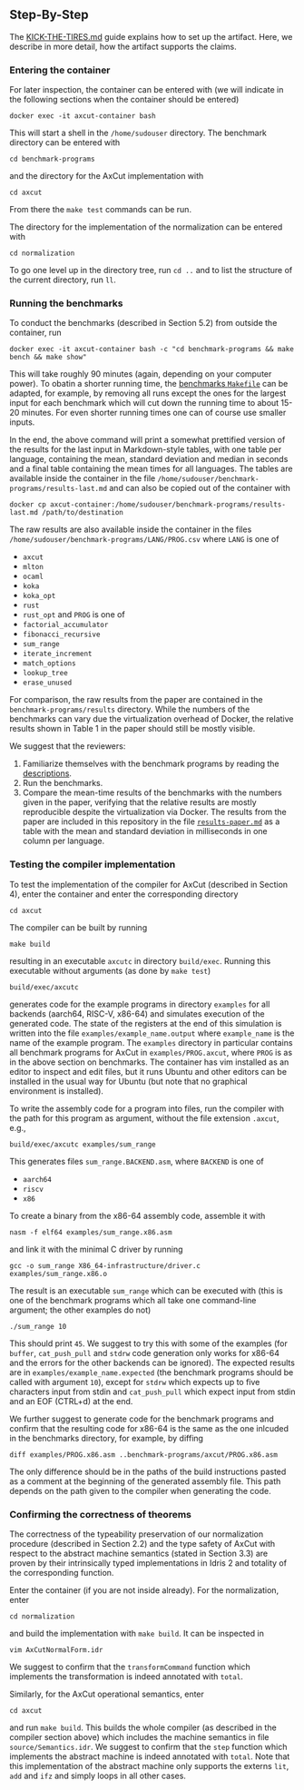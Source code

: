 ## Step-By-Step

The [KICK-THE-TIRES.md](./KICK-THE-TIRES.md) guide explains how to set up the artifact.
Here, we describe in more detail, how the artifact supports the claims.

### Entering the container
For later inspection, the container can be entered with (we will indicate in the following sections when the container should be entered)

```
docker exec -it axcut-container bash
```

This will start a shell in the `/home/sudouser` directory.
The benchmark directory can be entered with

```
cd benchmark-programs
```

and the directory for the AxCut implementation with

```
cd axcut
```

From there the `make test` commands can be run.

The directory for the implementation of the normalization can be entered with

```
cd normalization
```

To go one level up in the directory tree, run `cd ..` and to list the structure of the current directory, run `ll`.

### Running the benchmarks
To conduct the benchmarks (described in Section 5.2) from outside the container, run

```
docker exec -it axcut-container bash -c "cd benchmark-programs && make bench && make show"
```

This will take roughly 90 minutes (again, depending on your computer power).
To obatin a shorter running time, the [benchmarks `Makefile`](./benchmark-programs/Makefile) can be adapted, for example, by removing all runs except the ones for the largest input for each benchmark which will cut down the running time to about 15-20 minutes.
For even shorter running times one can of course use smaller inputs.

In the end, the above command will print a somewhat prettified version of the results for the last input in Markdown-style tables, with one table per language, containing the mean, standard deviation and median in seconds and a final table containing the mean times for all languages.
The tables are available inside the container in the file `/home/sudouser/benchmark-programs/results-last.md` and can also be copied out of the container with

```
docker cp axcut-container:/home/sudouser/benchmark-programs/results-last.md /path/to/destination
```

The raw results are also available inside the container in the files `/home/sudouser/benchmark-programs/LANG/PROG.csv` where `LANG` is one of
- `axcut`
- `mlton`
- `ocaml`
- `koka`
- `koka_opt`
- `rust`
- `rust_opt`
and `PROG` is one of
- `factorial_accumulator`
- `fibonacci_recursive`
- `sum_range`
- `iterate_increment`
- `match_options`
- `lookup_tree`
- `erase_unused`

For comparison, the raw results from the paper are contained in the `benchmark-programs/results` directory.
While the numbers of the benchmarks can vary due the virtualization overhead of Docker, the relative results shown in Table 1 in the paper should still be mostly visible.

We suggest that the reviewers:
1. Familiarize themselves with the benchmark programs by reading the [descriptions](./benchmark-programs/descriptions).
2. Run the benchmarks.
3. Compare the mean-time results of the benchmarks with the numbers given in the paper, verifying that the relative results are mostly reproducible despite the virtualization via Docker.
   The results from the paper are included in this repository in the file [`results-paper.md`](results-paper.md) as a table with the mean and standard deviation in milliseconds in one column per language.

### Testing the compiler implementation
To test the implementation of the compiler for AxCut (described in Section 4), enter the container and enter the corresponding directory

```
cd axcut
```

The compiler can be built by running

```
make build
```

resulting in an executable `axcutc` in directory `build/exec`.
Running this executable without arguments (as done by `make test`)

```
build/exec/axcutc
```

generates code for the example programs in directory `examples` for all backends (aarch64, RISC-V, x86-64) and simulates execution of the generated code.
The state of the registers at the end of this simulation is written into the file `examples/example_name.output` where `example_name` is the name of the example program.
The `examples` directory in particular contains all benchmark programs for AxCut in `examples/PROG.axcut`, where `PROG` is as in the above section on benchmarks.
The container has vim installed as an editor to inspect and edit files, but it runs Ubuntu and other editors can be installed in the usual way for Ubuntu (but note that no graphical environment is installed).

To write the assembly code for a program into files, run the compiler with the path for this program as argument, without the file extension `.axcut`, e.g.,

```
build/exec/axcutc examples/sum_range
```

This generates files `sum_range.BACKEND.asm`, where `BACKEND` is one of
- `aarch64`
- `riscv`
- `x86`

To create a binary from the x86-64 assembly code, assemble it with

```
nasm -f elf64 examples/sum_range.x86.asm
```

and link it with the minimal C driver by running

```
gcc -o sum_range X86_64-infrastructure/driver.c examples/sum_range.x86.o
```

The result is an executable `sum_range` which can be executed with (this is one of the benchmark programs which all take one command-line argument; the other examples do not)

```
./sum_range 10
```

This should print `45`.
We suggest to try this with some of the examples (for `buffer`, `cat_push_pull` and `stdrw` code generation only works for x86-64 and the errors for the other backends can be ignored).
The expected results are in `examples/example_name.expected` (the benchmark programs should be called with argument `10`), except for `stdrw` which expects up to five characters input from stdin and `cat_push_pull` which expect input from stdin and an EOF (CTRL+d) at the end.

We further suggest to generate code for the benchmark programs and confirm that the resulting code for x86-64 is the same as the one inlcuded in the benchmarks directory, for example, by diffing

```
diff examples/PROG.x86.asm ..benchmark-programs/axcut/PROG.x86.asm
```

The only difference should be in the paths of the build instructions pasted as a comment at the beginning of the generated assembly file.
This path depends on the path given to the compiler when generating the code.

### Confirming the correctness of theorems
The correctness of the typeability preservation of our normalization procedure (described in Section 2.2) and the type safety of AxCut with respect to the abstract machine semantics (stated in Section 3.3) are proven by their intrinsically typed implementations in Idris 2 and totality of the corresponding function.

Enter the container (if you are not inside already).
For the normalization, enter

```
cd normalization
```

and build the implementation with `make build`.
It can be inspected in

```
vim AxCutNormalForm.idr
```

We suggest to confirm that the `transformCommand` function which implements the transformation is indeed annotated with `total`.

Similarly, for the AxCut operational semantics, enter

```
cd axcut
```

and run `make build`.
This builds the whole compiler (as described in the compiler section above) which includes the machine semantics in file `source/Semantics.idr`.
We suggest to confirm that the `step` function which implements the abstract machine is indeed annotated with `total`.
Note that this implementation of the abstract machine only supports the externs `lit`, `add` and `ifz` and simply loops in all other cases.
